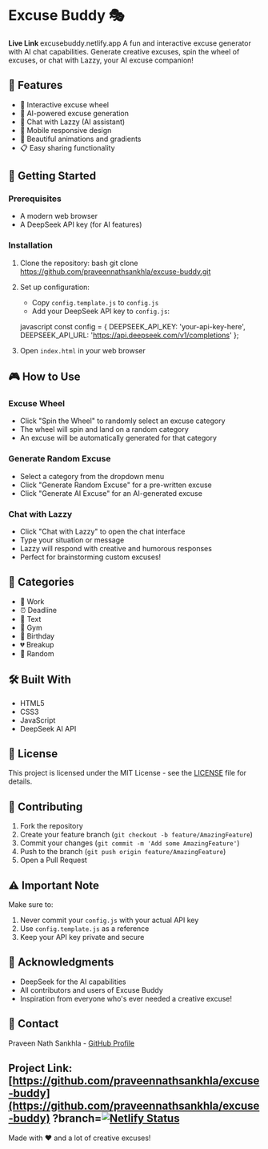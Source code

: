 # Excuse Buddy 🎭
<B> Live Link </B> excusebuddy.netlify.app
A fun and interactive excuse generator with AI chat capabilities. Generate creative excuses, spin the wheel of excuses, or chat with Lazzy, your AI excuse companion!

## 🌟 Features

- 🎡 Interactive excuse wheel
- 🤖 AI-powered excuse generation
- 💬 Chat with Lazzy (AI assistant)
- 📱 Mobile responsive design
- 🎨 Beautiful animations and gradients
- 📋 Easy sharing functionality

## 🚀 Getting Started

### Prerequisites

- A modern web browser
- A DeepSeek API key (for AI features)

### Installation

1. Clone the repository:
bash
git clone https://github.com/praveennathsankhla/excuse-buddy.git

2. Set up configuration:
   - Copy `config.template.js` to `config.js`
   - Add your DeepSeek API key to `config.js`:

   javascript
const config = {
DEEPSEEK_API_KEY: 'your-api-key-here',
DEEPSEEK_API_URL: 'https://api.deepseek.com/v1/completions'
};

3. Open `index.html` in your web browser

## 🎮 How to Use

### Excuse Wheel
- Click "Spin the Wheel" to randomly select an excuse category
- The wheel will spin and land on a random category
- An excuse will be automatically generated for that category

### Generate Random Excuse
- Select a category from the dropdown menu
- Click "Generate Random Excuse" for a pre-written excuse
- Click "Generate AI Excuse" for an AI-generated excuse

### Chat with Lazzy
- Click "Chat with Lazzy" to open the chat interface
- Type your situation or message
- Lazzy will respond with creative and humorous responses
- Perfect for brainstorming custom excuses!

## 🎨 Categories

- 💼 Work
- ⏰ Deadline
- 📱 Text
- 💪 Gym
- 🎂 Birthday
- 💔 Breakup
- 🎲 Random

## 🛠️ Built With

- HTML5
- CSS3
- JavaScript
- DeepSeek AI API

## 📝 License

This project is licensed under the MIT License - see the [LICENSE](LICENSE) file for details.

## 🤝 Contributing

1. Fork the repository
2. Create your feature branch (`git checkout -b feature/AmazingFeature`)
3. Commit your changes (`git commit -m 'Add some AmazingFeature'`)
4. Push to the branch (`git push origin feature/AmazingFeature`)
5. Open a Pull Request

## ⚠️ Important Note

Make sure to:
1. Never commit your `config.js` with your actual API key
2. Use `config.template.js` as a reference
3. Keep your API key private and secure

## 🙏 Acknowledgments

- DeepSeek for the AI capabilities
- All contributors and users of Excuse Buddy
- Inspiration from everyone who's ever needed a creative excuse!

## 📧 Contact

Praveen Nath Sankhla - [GitHub Profile](https://github.com/praveennathsankhla)

Project Link: [https://github.com/praveennathsankhla/excuse-buddy](https://github.com/praveennathsankhla/excuse-buddy)
?branch=[![Netlify Status](https://api.netlify.com/api/v1/badges/fb087096-4808-44e0-85d9-df4a69312e85/deploy-status)](https://app.netlify.com/sites/excusebuddy/deploys)
---

Made with ❤️ and a lot of creative excuses!
